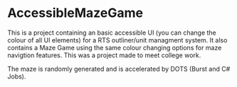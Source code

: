 # AccessibleMazeGame
This is a project containing an basic accessible UI (you can change the colour of all UI elements) for a RTS outliner/unit managment system.
It also contains a Maze Game using the same colour changing options for maze navigtion features.
This was a project made to meet college work.

The maze is randomly generated and is accelerated by DOTS (Burst and C# Jobs).
